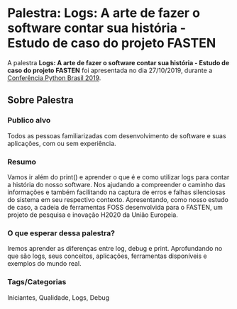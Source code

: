 # Palestra: Logs: A arte de fazer o software contar sua história - Estudo de caso do projeto FASTEN

A palestra **Logs: A arte de fazer o software contar sua história - Estudo de caso do projeto FASTEN** foi apresentada no dia 27/10/2019, durante a [Conferência Python Brasil 2019](http://2019.pythonbrasil.org.br).



## Sobre Palestra



### Publico alvo
Todos as pessoas familiarizadas com desenvolvimento de software e suas aplicações, com ou sem experiência.



### Resumo
Vamos ir além do print() e aprender o que é e como utilizar logs para contar a história do nosso software. Nos ajudando a compreender o caminho das informações e também facilitando na captura de erros e falhas silenciosas do sistema em seu respectivo contexto. Apresentando, como nosso estudo de caso, a cadeia de ferramentas FOSS desenvolvida para o FASTEN, um projeto de pesquisa e inovação H2020 da União Europeia.



### O que esperar dessa palestra?
Iremos aprender as diferenças entre log, debug e print. Aprofundando no que são logs, seus conceitos, aplicações, ferramentas disponíveis e exemplos do mundo real.



### Tags/Categorias
Iniciantes, Qualidade, Logs, Debug
